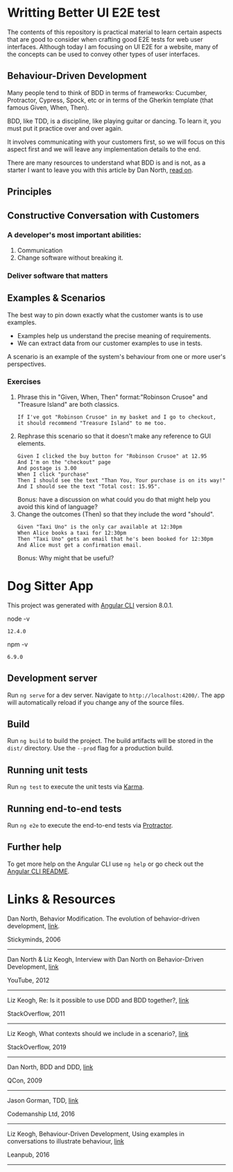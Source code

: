 # Writting Better UI E2E test

The contents of this repository is practical material to learn certain aspects that are good to consider
when crafting good E2E tests for web user interfaces. Although today I am focusing on UI E2E for a website,
many of the concepts can be used to convey other types of user interfaces. 

## Behaviour-Driven Development

Many people tend to think of BDD in terms of frameworks: Cucumber, Protractor, Cypress, Spock, etc or in terms
of the Gherkin template (that famous Given, When, Then).

BDD, like TDD, is a discipline, like playing guitar or dancing. To learn it, you must put it practice over and over again.

It involves communicating with your customers first, so we will focus on this aspect first and we will leave
any implementation details to the end.

There are many resources to understand what BDD is and is not, as a starter I want to leave you 
with this article by Dan North, [read on](https://www.stickyminds.com/better-software-magazine/behavior-modification).  

## Principles

## Constructive Conversation with Customers

### A developer's most important abilities:
1. Communication
2. Change software without breaking it.

### Deliver software that matters

## Examples & Scenarios

The best way to pin down exactly what the customer wants is to use examples.
* Examples help us understand the precise meaning of requirements.
* We can extract data from our customer examples to use in tests.

A scenario is an example of the system's behaviour from one or more user's perspectives.

### Exercises

1. Phrase this in "Given, When, Then" format:"Robinson Crusoe" and "Treasure Island" are both classics. 
    ```
    If I've got "Robinson Crusoe" in my basket and I go to checkout, 
    it should recommend "Treasure Island" to me too.
    ```
2. Rephrase this scenario so that it doesn't make any reference to GUI elements.
    ```
    Given I clicked the buy button for "Robinson Crusoe" at 12.95
    And I'm on the "checkout" page
    And postage is 3.00
    When I click "purchase"
    Then I should see the text "Than You, Your purchase is on its way!"
    And I should see the text "Total cost: 15.95". 
    ```
    Bonus: have a discussion on what could you do that might help you avoid this kind of language?
3. Change the outcomes (Then) so that they include the word "should".
    ```
    Given "Taxi Uno" is the only car available at 12:30pm 
    When Alice books a taxi for 12:30pm
    Then "Taxi Uno" gets an email that he's been booked for 12:30pm
    And Alice must get a confirmation email. 
    ```
    Bonus: Why might that be useful?


# Dog Sitter App

This project was generated with [Angular CLI](https://github.com/angular/angular-cli) version 8.0.1.

node -v
```
12.4.0
```

npm -v
```
6.9.0
```

## Development server

Run `ng serve` for a dev server. Navigate to `http://localhost:4200/`. The app will automatically reload if you change any of the source files.

## Build

Run `ng build` to build the project. The build artifacts will be stored in the `dist/` directory. Use the `--prod` flag for a production build.

## Running unit tests

Run `ng test` to execute the unit tests via [Karma](https://karma-runner.github.io).

## Running end-to-end tests

Run `ng e2e` to execute the end-to-end tests via [Protractor](http://www.protractortest.org/).

## Further help

To get more help on the Angular CLI use `ng help` or go check out the [Angular CLI README](https://github.com/angular/angular-cli/blob/master/README.md).

# Links & Resources

Dan North, Behavior Modification. The evolution of behavior-driven development,
[link](https://www.stickyminds.com/better-software-magazine/behavior-modification).

Stickyminds, 2006

---

Dan North & Liz Keogh, Interview with Dan North on Behavior-Driven Development,
[link](https://youtu.be/qWsnmx45734)

YouTube, 2012

---

Liz Keogh, Re: Is it possible to use DDD and BDD together?,
[link](https://stackoverflow.com/a/7152118)

StackOverflow, 2011

---

Liz Keogh, What contexts should we include in a scenario?,
[link](https://stackoverflow.com/a/56002442)

StackOverflow, 2019

---

Dan North, BDD and DDD,
[link](https://www.infoq.com/presentations/bdd-and-ddd/)

QCon, 2009

---

Jason Gorman, TDD, 
[link](http://codemanship.co.uk/tdd_jasongorman_codemanship.pdf)

Codemanship Ltd, 2016

---
Liz Keogh, Behaviour-Driven Development, Using examples in conversations to illustrate behaviour,
[link](https://leanpub.com/bdd)

Leanpub, 2016

--- 